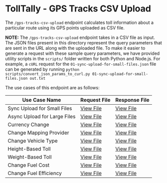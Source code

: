 # TollTally - GPS Tracks CSV Upload

The `/gps-tracks-csv-upload` endpoint calculates toll information about a particular route using its GPS points uploaded as CSV file.

**NOTE:** The `/gps-tracks-csv-upload` endpoint takes in a CSV file as input. The JSON files present in this directory represent the query parameters that are sent in the URL along with the uploaded file. To make it easier to generate a request with these sample query parameters, we have provided utility scripts in the `scripts/` folder written for both Python and Node.js. For example, a `cURL` request for the `01-sync-upload-for-small-files.json` file can be generated by running `python scripts/convert_json_params_to_curl.py 01-sync-upload-for-small-files.json out.txt`

The use cases of this endpoint are as follows:

| Use Case Name | Request File | Response File |
|---------------|--------------|---------------|
| Sync Upload for Small Files | [View File](01-sync-upload-for-small-files.json) | [View File](../../responses/gps-tracks-csv-upload/01-sync-upload-for-small-files.json) |
| Async Upload for Large Files | [View File](02-async-upload-for-large-files.json) | [View File](../../responses/gps-tracks-csv-upload/02-async-upload-for-large-files.json) |
| Currency Change | [View File](03-currency-change.json) | [View File](../../responses/gps-tracks-csv-upload/03-currency-change.json) |
| Change Mapping Provider | [View File](04-change-mapping-provider.json) | [View File](../../responses/gps-tracks-csv-upload/04-change-mapping-provider.json) |
| Change Vehicle Type | [View File](05a-change-vehicle-type.json) | [View File](../../responses/gps-tracks-csv-upload/05a-change-vehicle-type.json) |
| Height-Based Toll | [View File](05b-height-based-toll.json) | [View File](../../responses/gps-tracks-csv-upload/05b-height-based-toll.json) |
| Weight-Based Toll | [View File](05c-weight-based-toll.json) | [View File](../../responses/gps-tracks-csv-upload/05c-weight-based-toll.json) |
| Change Fuel Cost | [View File](06a-change-fuel-cost.json) | [View File](../../responses/gps-tracks-csv-upload/06a-change-fuel-cost.json) |
| Change Fuel Efficiency | [View File](06b-change-fuel-efficiency.json) | [View File](../../responses/gps-tracks-csv-upload/06b-change-fuel-efficiency.json) |
